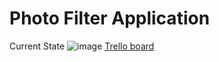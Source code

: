 # Photo Filter Application

Current State
![image](https://user-images.githubusercontent.com/10692276/29999978-c991fd52-909e-11e7-9f09-cebf0803b4d8.png)
[Trello board](https://trello.com/b/7BEOUJ82/image-filter-applicationa)
